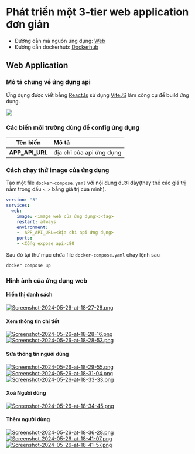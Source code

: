 # Phát triển một 3-tier web application đơn giản
* Đường dẫn mã nguồn ứng dụng: [Web](https://github.com/DoTruong1/vdt-frontend)
* Đường dẫn dockerhub: [Dockerhub](https://hub.docker.com/repository/docker/dotruong1910/frontend/general)
## Web Application
### Mô tả chung về ứng dụng api
Ứng dụng được viết bằng [ReactJs](https://react.dev) sử dụng [ViteJS]() làm công cụ để build ứng dụng.
 

![](https://i.postimg.cc/Pr45d0Pw/Screenshot-2024-05-26-at-00-25-32.png)

### Các biến môi trường dùng để config ứng dụng
| Tên biến        | Mô tả                                  |
| --------------- |:-------------------------------------- |
| **APP_API_URL**     | địa chỉ của api ứng dụng  |



### Cách chạy thử image của ứng dụng
Tạo một file `docker-compose.yaml` với nội dung dưới đây(thay thế các giá trị nằm trong dấu `< >` bằng giá trị của mình).
```yaml
version: "3"
services:
  web:
    image: <image web của ứng dụng>:<tag>
    restart: always
    environment:
    -  APP_API_URL=<Địa chỉ api ứng dụng>
    ports:
    - <Cổng expose api>:80
```
Sau đó tại thư mục chứa file `docker-compose.yaml` chạy lệnh sau
```bash
docker compose up
```
### Hình ảnh của ứng dụng web
#### Hiển thị danh sách
[![Screenshot-2024-05-26-at-18-27-28.png](https://i.postimg.cc/J0Bp6V22/Screenshot-2024-05-26-at-18-27-28.png)](https://postimg.cc/4HsvyMZ6)
#### Xem thông tin chi tiết
[![Screenshot-2024-05-26-at-18-28-16.png](https://i.postimg.cc/NFhnwjmc/Screenshot-2024-05-26-at-18-28-16.png)](https://postimg.cc/FdZpymTW)
[![Screenshot-2024-05-26-at-18-28-53.png](https://i.postimg.cc/d3LVgn2X/Screenshot-2024-05-26-at-18-28-53.png)](https://postimg.cc/YLB7W6yf)
#### Sửa thông tin người dùng
[![Screenshot-2024-05-26-at-18-29-55.png](https://i.postimg.cc/ncnJs39t/Screenshot-2024-05-26-at-18-29-55.png)](https://postimg.cc/kDYZzFyj)
[![Screenshot-2024-05-26-at-18-31-04.png](https://i.postimg.cc/Ssz9HWWg/Screenshot-2024-05-26-at-18-31-04.png)](https://postimg.cc/BL4tKP7F)
[![Screenshot-2024-05-26-at-18-33-33.png](https://i.postimg.cc/ZntwQYyy/Screenshot-2024-05-26-at-18-33-33.png)](https://postimg.cc/BLp5L0pq)
#### Xoá Người dùng
[![Screenshot-2024-05-26-at-18-34-45.png](https://i.postimg.cc/ryDdnC8W/Screenshot-2024-05-26-at-18-34-45.png)](https://postimg.cc/rzLFz4RF)
#### Thêm người dùng
[![Screenshot-2024-05-26-at-18-36-28.png](https://i.postimg.cc/dVwNj087/Screenshot-2024-05-26-at-18-36-28.png)](https://postimg.cc/Mv3YWq3x)
[![Screenshot-2024-05-26-at-18-41-07.png](https://i.postimg.cc/V6KzmTmg/Screenshot-2024-05-26-at-18-41-07.png)](https://postimg.cc/G8TWjXBT)
[![Screenshot-2024-05-26-at-18-41-57.png](https://i.postimg.cc/wx5GyJNK/Screenshot-2024-05-26-at-18-41-57.png)](https://postimg.cc/t7T58sDD)
